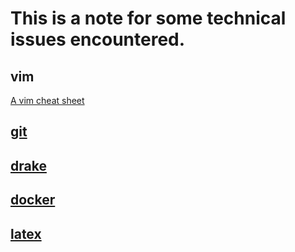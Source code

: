 # This is a note for some technical issues encountered. 

## vim 
[A vim cheat sheet](https://vimsheet.com/)

## [git](https://github.com/lucasyu17/technicals/tree/main/git)

## [drake](https://github.com/lucasyu17/technicals/tree/main/drake)

## [docker](https://github.com/lucasyu17/technicals/tree/main/docker)

## [latex](https://github.com/lucasyu17/technicals/tree/main/latex)
